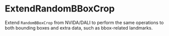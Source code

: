 # ExtendRandomBBoxCrop
Extend `RandomBBoxCrop` from NVIDA/DALI to perform the same operations to both bounding boxes and extra data, such as bbox-related landmarks.
